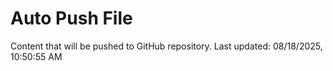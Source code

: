 # Auto Push File

Content that will be pushed to GitHub repository.
Last updated: 08/18/2025, 10:50:55 AM